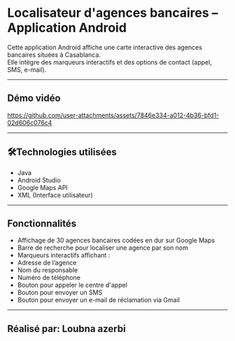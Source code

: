 # Localisateur d'agences bancaires – Application Android

Cette application Android affiche une carte interactive des agences bancaires situées à Casablanca.  
Elle intègre des marqueurs interactifs et des options de contact (appel, SMS, e-mail).

---
## Démo vidéo

https://github.com/user-attachments/assets/7846e334-a012-4b36-bfd1-02d606c076c4

---

## 🛠Technologies utilisées

- Java
- Android Studio
- Google Maps API
- XML (Interface utilisateur)

---

## Fonctionnalités

-  Affichage de 30 agences bancaires codées en dur sur Google Maps
-  Barre de recherche pour localiser une agence par son nom
-  Marqueurs interactifs affichant :
  - Adresse de l’agence
  - Nom du responsable
  - Numéro de téléphone
-  Bouton pour appeler le centre d'appel 
-  Bouton pour envoyer un SMS
-  Bouton pour envoyer un e-mail de réclamation via Gmail 

---

## Réalisé par: Loubna azerbi
